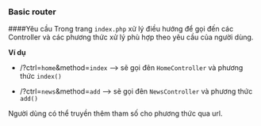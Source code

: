 ### Basic router
####Yêu cầu
Trong trang `index.php` xử lý điều hướng để gọi đến các Controller và các phương thức xử lý phù hợp theo yêu cầu của người dùng.

**Ví dụ**

- /?ctrl=`home`&method=`index` --> sẽ gọi đên `HomeController` và phương thức `index()`

- /?ctrl=`news`&method=`add`   --> sẽ gọi đên `NewsController` và phương thức `add()`

Người dùng có thể truyền thêm tham số cho phương thức qua url.